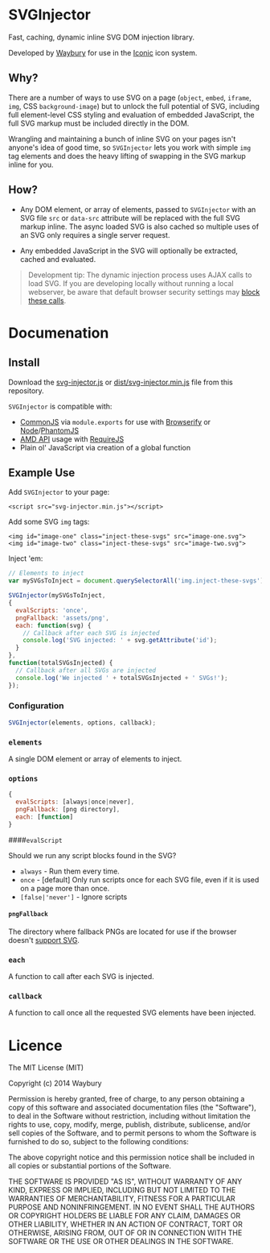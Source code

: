 SVGInjector
=========

Fast, caching, dynamic inline SVG DOM injection library.

Developed by [Waybury](http://waybury.com/) for use in the [Iconic](https://useiconic.com/) icon system.

## Why?
There are a number of ways to use SVG on a page (`object`, `embed`, `iframe`, `img`, CSS `background-image`) but to unlock the full potential of SVG, including full element-level CSS styling and evaluation of embedded JavaScript, the full SVG markup must be included directly in the DOM. 

Wrangling and maintaining a bunch of inline SVG on your pages isn't anyone's idea of good time, so `SVGInjector` lets you work with simple `img` tag elements and does the heavy lifting of swapping in the SVG markup inline for you.

## How?
* Any DOM element, or array of elements, passed to `SVGInjector` with an SVG file `src` or `data-src` attribute will be replaced with the full SVG markup inline. The async loaded SVG is also cached so multiple uses of an SVG only requires a single server request.

* Any embedded JavaScript in the SVG will optionally be extracted, cached and evaluated.

> Development tip: The dynamic injection process uses AJAX calls to load SVG. If you are developing locally without running a local webserver, be aware that default browser security settings may [block these calls](http://wiki.fluidproject.org/display/fluid/Browser+settings+to+support+local+Ajax+calls).



# Documenation

## Install

Download the [svg-injector.js]() or [dist/svg-injector.min.js]() file from this repository.

`SVGInjector` is compatible with:

* [CommonJS](http://commonjs.org/) via `module.exports` for use with [Browserify](http://browserify.org/) or [Node](http://nodejs.org/)/[PhantomJS](http://phantomjs.org/)
* [AMD API](https://github.com/amdjs/amdjs-api/blob/master/AMD.md) usage with [RequireJS](http://requirejs.org/)
* Plain ol' JavaScript via creation of a global function

## Example Use

Add `SVGInjector` to your page:

```markup
<script src="svg-injector.min.js"></script>
```

Add some SVG `img` tags:

```markup
<img id="image-one" class="inject-these-svgs" src="image-one.svg">
<img id="image-two" class="inject-these-svgs" src="image-two.svg">
```

Inject 'em:

```js
// Elements to inject
var mySVGsToInject = document.querySelectorAll('img.inject-these-svgs');

SVGInjector(mySVGsToInject,
{
  evalScripts: 'once',
  pngFallback: 'assets/png',
  each: function(svg) {
    // Callback after each SVG is injected
    console.log('SVG injected: ' + svg.getAttribute('id');
  }
},
function(totalSVGsInjected) {
  // Callback after all SVGs are injected
  console.log('We injected ' + totalSVGsInjected + ' SVGs!');
});
```

### Configuration

```js
SVGInjector(elements, options, callback);
```

### `elements`

A single DOM element or array of elements to inject.

### `options`

```js
{
  evalScripts: [always|once|never],
  pngFallback: [png directory],
  each: [function]
}
```

####`evalScript`

Should we run any script blocks found in the SVG?

* `always` - Run them every time.
* `once` - [default] Only run scripts once for each SVG file, even if it is used on a page more than once.
* `[false|'never']` - Ignore scripts

#### `pngFallback`

The directory where fallback PNGs are located for use if the browser doesn't [support SVG](http://caniuse.com/svg).

### `each`

A function to call after each SVG is injected.

### `callback`

A function to call once all the requested SVG elements have been injected.


# Licence
The MIT License (MIT)

Copyright (c) 2014 Waybury

Permission is hereby granted, free of charge, to any person obtaining a copy of this software and associated documentation files (the "Software"), to deal in the Software without restriction, including without limitation the rights to use, copy, modify, merge, publish, distribute, sublicense, and/or sell copies of the Software, and to permit persons to whom the Software is furnished to do so, subject to the following conditions:

The above copyright notice and this permission notice shall be included in all copies or substantial portions of the Software.

THE SOFTWARE IS PROVIDED "AS IS", WITHOUT WARRANTY OF ANY KIND, EXPRESS OR IMPLIED, INCLUDING BUT NOT LIMITED TO THE WARRANTIES OF MERCHANTABILITY, FITNESS FOR A PARTICULAR PURPOSE AND NONINFRINGEMENT. IN NO EVENT SHALL THE AUTHORS OR COPYRIGHT HOLDERS BE LIABLE FOR ANY CLAIM, DAMAGES OR OTHER LIABILITY, WHETHER IN AN ACTION OF CONTRACT, TORT OR OTHERWISE, ARISING FROM, OUT OF OR IN CONNECTION WITH THE SOFTWARE OR THE USE OR OTHER DEALINGS IN THE SOFTWARE.

